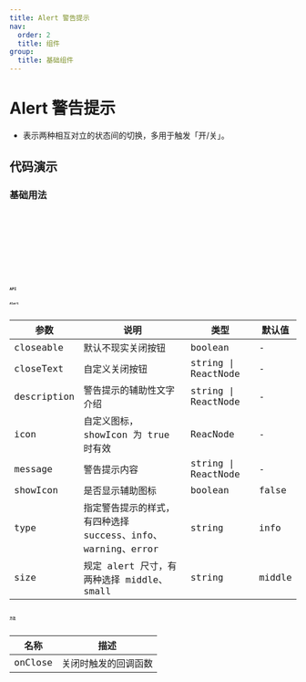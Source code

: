 ```yaml
---
title: Alert 警告提示
nav:
  order: 2
  title: 组件
group:
  title: 基础组件
---
```


# Alert 警告提示

- 表示两种相互对立的状态间的切换，多用于触发「开/关」。

## 代码演示

### 基础用法

<code src='./demo/alert.tsx' title='基础用法' desc='最简单的用法' />

<code src='./demo/alertStyle.tsx' title='四种样式' desc='共有四种样式 success、info、warning、error' />

<code src='./demo/alertDecription.tsx' title='含有辅助性文字介绍' desc='含有辅助性蚊子介绍的警告提示' />

<code src='./demo/alertOnlyDecription.tsx' title='只有辅助性文字介绍' desc='含有辅助性蚊子介绍的警告提示' />

<code src='./demo/alertClose.tsx' title='可关闭的警告提示' desc='显示关闭按钮，点击可关闭警告提示' />

<code src='./demo/alertIcon.tsx' title='图标' desc='含有图标，让信息类型更加醒目' />

<code src='./demo/alertDefineClose.tsx' title='自定义关闭' desc='可以自定义关闭，自定义的文字会替换原先关闭的Icon' />

## API

### Alert

| 参数        | 说明                                                         | 类型                | 默认值 |
| ----------- | ------------------------------------------------------------ | ------------------- | ------ |
| closeable   | 默认不现实关闭按钮                                           | boolean             | -      |
| closeText   | 自定义关闭按钮                                               | string \| ReactNode | -      |
| description | 警告提示的辅助性文字介绍                                     | string \| ReactNode | -      |
| icon        | 自定义图标，showIcon 为 true 时有效                          | ReacNode            | -      |
| message     | 警告提示内容                                                 | string \| ReactNode | -      |
| showIcon    | 是否显示辅助图标                                             | boolean             | false  |
| type        | 指定警告提示的样式，有四种选择 success、info、warning、error | string              | info   |
| size        | 规定 alert 尺寸，有两种选择 middle、small                    | string              | middle |

### 方法

| 名称    | 描述                 |
| ------- | -------------------- |
| onClose | 关闭时触发的回调函数 |
